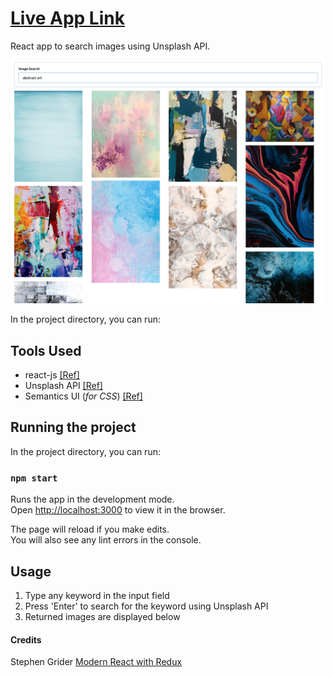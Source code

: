 # [Live App Link](https://image-searcher.vercel.app)

React app to search images using Unsplash API.

![image-searcher](public/image-searcher.png)

In the project directory, you can run:

## Tools Used

- react-js [[Ref]](https://reactjs.org/docs/getting-started.html)
- Unsplash API [[Ref]](https://unsplash.com/documentation#getting-started)
- Semantics UI (_for CSS_) [[Ref]](https://semantic-ui.com/introduction/getting-started.html)

## Running the project

In the project directory, you can run:

### `npm start`

Runs the app in the development mode.<br />
Open [http://localhost:3000](http://localhost:3000) to view it in the browser.

The page will reload if you make edits.<br />
You will also see any lint errors in the console.

## Usage

1. Type any keyword in the input field
2. Press 'Enter' to search for the keyword using Unsplash API
3. Returned images are displayed below

#### Credits

Stephen Grider [Modern React with Redux](https://www.udemy.com/course/react-redux/)
